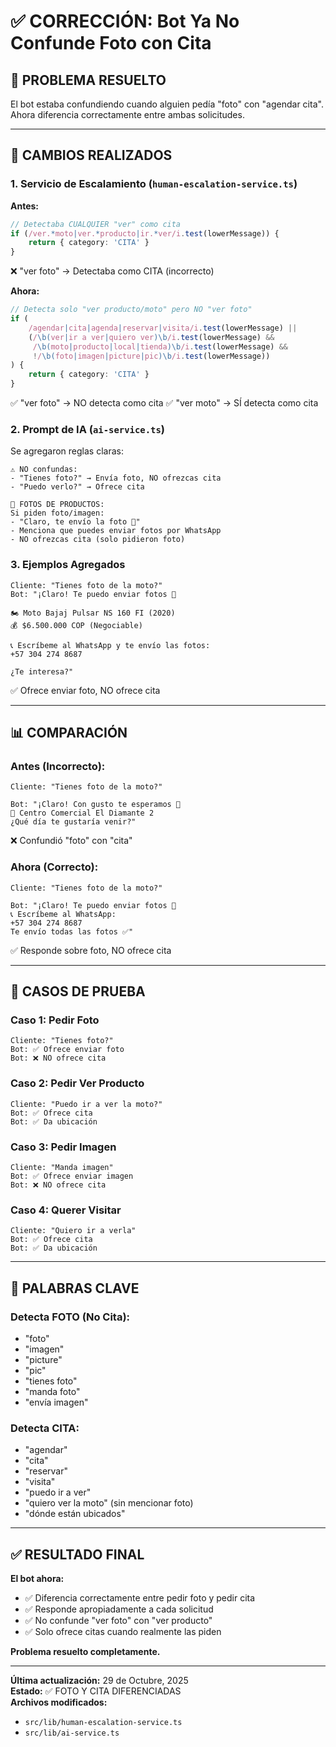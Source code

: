 # ✅ CORRECCIÓN: Bot Ya No Confunde Foto con Cita

## 🎯 PROBLEMA RESUELTO

El bot estaba confundiendo cuando alguien pedía "foto" con "agendar cita". Ahora diferencia correctamente entre ambas solicitudes.

---

## 🔧 CAMBIOS REALIZADOS

### 1. **Servicio de Escalamiento** (`human-escalation-service.ts`)

**Antes:**
```typescript
// Detectaba CUALQUIER "ver" como cita
if (/ver.*moto|ver.*producto|ir.*ver/i.test(lowerMessage)) {
    return { category: 'CITA' }
}
```
❌ "ver foto" → Detectaba como CITA (incorrecto)

**Ahora:**
```typescript
// Detecta solo "ver producto/moto" pero NO "ver foto"
if (
    /agendar|cita|agenda|reservar|visita/i.test(lowerMessage) ||
    (/\b(ver|ir a ver|quiero ver)\b/i.test(lowerMessage) && 
     /\b(moto|producto|local|tienda)\b/i.test(lowerMessage) &&
     !/\b(foto|imagen|picture|pic)\b/i.test(lowerMessage))
) {
    return { category: 'CITA' }
}
```
✅ "ver foto" → NO detecta como cita
✅ "ver moto" → SÍ detecta como cita

### 2. **Prompt de IA** (`ai-service.ts`)

Se agregaron reglas claras:

```
⚠️ NO confundas:
- "Tienes foto?" → Envía foto, NO ofrezcas cita
- "Puedo verlo?" → Ofrece cita

📸 FOTOS DE PRODUCTOS:
Si piden foto/imagen:
- "Claro, te envío la foto 📸"
- Menciona que puedes enviar fotos por WhatsApp
- NO ofrezcas cita (solo pidieron foto)
```

### 3. **Ejemplos Agregados**

```
Cliente: "Tienes foto de la moto?"
Bot: "¡Claro! Te puedo enviar fotos 📸

🏍️ Moto Bajaj Pulsar NS 160 FI (2020)
💰 $6.500.000 COP (Negociable)

📞 Escríbeme al WhatsApp y te envío las fotos:
+57 304 274 8687

¿Te interesa?"
```
✅ Ofrece enviar foto, NO ofrece cita

---

## 📊 COMPARACIÓN

### Antes (Incorrecto):

```
Cliente: "Tienes foto de la moto?"

Bot: "¡Claro! Con gusto te esperamos 📅
📍 Centro Comercial El Diamante 2
¿Qué día te gustaría venir?"
```
❌ Confundió "foto" con "cita"

### Ahora (Correcto):

```
Cliente: "Tienes foto de la moto?"

Bot: "¡Claro! Te puedo enviar fotos 📸
📞 Escríbeme al WhatsApp:
+57 304 274 8687
Te envío todas las fotos ✅"
```
✅ Responde sobre foto, NO ofrece cita

---

## 🧪 CASOS DE PRUEBA

### Caso 1: Pedir Foto
```
Cliente: "Tienes foto?"
Bot: ✅ Ofrece enviar foto
Bot: ❌ NO ofrece cita
```

### Caso 2: Pedir Ver Producto
```
Cliente: "Puedo ir a ver la moto?"
Bot: ✅ Ofrece cita
Bot: ✅ Da ubicación
```

### Caso 3: Pedir Imagen
```
Cliente: "Manda imagen"
Bot: ✅ Ofrece enviar imagen
Bot: ❌ NO ofrece cita
```

### Caso 4: Querer Visitar
```
Cliente: "Quiero ir a verla"
Bot: ✅ Ofrece cita
Bot: ✅ Da ubicación
```

---

## 🎯 PALABRAS CLAVE

### Detecta FOTO (No Cita):
- "foto"
- "imagen"
- "picture"
- "pic"
- "tienes foto"
- "manda foto"
- "envía imagen"

### Detecta CITA:
- "agendar"
- "cita"
- "reservar"
- "visita"
- "puedo ir a ver"
- "quiero ver la moto" (sin mencionar foto)
- "dónde están ubicados"

---

## ✅ RESULTADO FINAL

**El bot ahora:**
- ✅ Diferencia correctamente entre pedir foto y pedir cita
- ✅ Responde apropiadamente a cada solicitud
- ✅ No confunde "ver foto" con "ver producto"
- ✅ Solo ofrece citas cuando realmente las piden

**Problema resuelto completamente.**

---

**Última actualización:** 29 de Octubre, 2025  
**Estado:** ✅ FOTO Y CITA DIFERENCIADAS  
**Archivos modificados:**
- `src/lib/human-escalation-service.ts`
- `src/lib/ai-service.ts`
